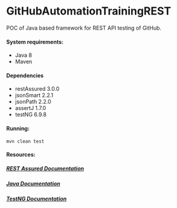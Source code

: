 # GitHubAutomationTrainingREST

POC of Java based framework for REST API testing of GitHub.

#### System requirements:

* Java 8
* Maven

#### Dependencies

* restAssured 3.0.0
* jsonSmart 2.2.1
* jsonPath 2.2.0
* assertJ 1.7.0
* testNG 6.9.8

#### Running:

```
mvn clean test
```

#### Resources:

##### [REST Assured Documentation](https://github.com/rest-assured/rest-assured/wiki/usage)

##### [Java Documentation](https://docs.oracle.com/javase/7/docs/api/)

##### [TestNG Documentation](http://testng.org/doc/documentation-main.html)



